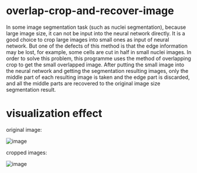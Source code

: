 # overlap-crop-and-recover-image
In some image segmentation task (such as nuclei segmentation), because large image size, it can not be input into the neural network directly. It is a good choice to crop large images into small ones as input of neural network. But one of the defects of this method is that the edge information may be lost, for example, some cells are cut in half in small nuclei images. In order to solve this problem, this programme uses the method of overlapping crop to get the small overlapped image. After putting the small image into the neural network and getting the segmentation resulting images, only the middle part of each resulting image is taken and the edge part is discarded, and all the middle parts are recovered to the original image size segmentation result.
# visualization effect
original image:


![image](https://github.com/flyingdingding/overlap-crop-and-recover-image/blob/master/test_images/resize_2.png)


cropped images:

![image](https://github.com/flyingdingding/overlap-crop-and-recover-image/blob/master/test_images/1_2.jpg)
